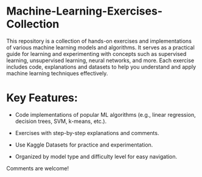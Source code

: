 # Machine-Learning-Exercises-Collection
This repository is a collection of hands-on exercises and implementations of various machine learning models and algorithms. It serves as a practical guide for learning and experimenting with concepts such as supervised learning, unsupervised learning, neural networks, and more. Each exercise includes code, explanations and datasets to help you understand and apply machine learning techniques effectively. 

# Key Features:

- Code implementations of popular ML algorithms (e.g., linear regression, decision trees, SVM, k-means, etc.).

- Exercises with step-by-step explanations and comments.

- Use Kaggle Datasets for practice and experimentation.

- Organized by model type and difficulty level for easy navigation.

Comments are welcome!
